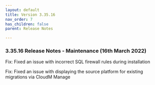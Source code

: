 ```yaml
---
layout: default
title: Version 3.35.16
nav_order: 7
has_children: false
parent: Release Notes

---
```


### 3.35.16 Release Notes - Maintenance (16th March 2022)


Fix: Fixed an issue with incorrect SQL firewall rules during installation

Fix: Fixed an issue with displaying the source platform for existing migrations via CloudM Manage

 
